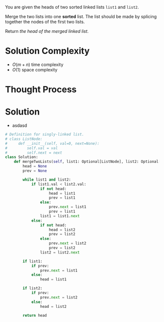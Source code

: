You are given the heads of two sorted linked lists `list1` and `list2`.

Merge the two lists into one **sorted** list. The list should be made by splicing together the nodes of the first two lists.

Return _the head of the merged linked list_.
# Solution Complexity
- $O(m + n)$ time complexity
- $O(1)$ space complexity
# Thought Process
# Solution
- asdasd
```Python
# Definition for singly-linked list.
# class ListNode:
#     def __init__(self, val=0, next=None):
#         self.val = val
#         self.next = next
class Solution:
	def mergeTwoLists(self, list1: Optional[ListNode], list2: Optional[ListNode]) -> Optional[ListNode]:
		head = None
		prev = None

		while list1 and list2:
			if list1.val < list2.val:
				if not head:
					head = list1
					prev = list1
				else:
					prev.next = list1
					prev = list1
				list1 = list1.next
			else:
				if not head:
					head = list2
					prev = list2
				else:
					prev.next = list2
					prev = list2
				list2 = list2.next

		if list1:
			if prev:
				prev.next = list1
			else:
				head = list1

		if list2:
			if prev:
				prev.next = list2
			else:
				head = list2

		return head
```